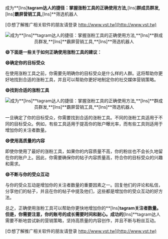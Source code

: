 成为**[Ins]**tagram达人的捷径：掌握涨粉工具的正确使用方法,**[Ins]**群成员群发,**[Ins]**霸屏营销工具,**[Ins]**筛选机器人

[😍想了解推广相关软件的朋友请登录 http://www.vst.tw](http://www.vst.tw)

 <center><img src="https://vst.tw/MP4/tuiguang/png/1.png" alt="成为**[Ins]**tagram达人的捷径：掌握涨粉工具的正确使用方法,**[Ins]**群成员群发,**[Ins]**霸屏营销工具,**[Ins]**筛选机器人"></center>

**😄下面是一些关于如何正确使用涨粉工具的建议：**

**😄确定你的目标受众**

在使用涨粉工具之前，你需要先明确你的目标受众是什么样的人群。这将帮助你更好地找到合适的涨粉工具，并且可以帮助你更好地制定你的社交媒体营销策略。

**😄找到合适的涨粉工具**

 <center><img src="https://vst.tw/MP4/tuiguang/png/3.png" alt="成为**[Ins]**tagram达人的捷径：掌握涨粉工具的正确使用方法,**[Ins]**群成员群发,**[Ins]**霸屏营销工具,**[Ins]**筛选机器人"></center>

一旦确定了你的目标受众，你需要找到合适的涨粉工具。不同的涨粉工具适用于不同的目标受众。例如，有些工具适用于提高你的账户曝光率，而有些工具则适用于增加你的关注者数量。

**😄使用高质量的内容**

即使你使用了最好的涨粉工具，如果你的内容质量不高，你的粉丝也不会长久地留在你的账户上。因此，你需要确保你的帖子内容质量高，符合你的目标受众的兴趣和需求。

**😄不断与你的受众互动**

与你的受众互动是增加你的关注者数量的重要因素之一。回复他们的评论和私信，分享他们的帖子，并且在你的帖子中提及他们，这些都是增加你的受众互动的好方法。

总之，正确使用涨粉工具可以帮助你更快地增加你的**[Ins]**tagram关注者数量。但是，你需要注意，你的账号的成长需要时间和耐心。成功的**[Ins]**tagram达人需要不断地尝试新的营销策略，坚持高质量的内容创作，并且不断与粉丝互动。

[😍想了解推广相关软件的朋友请登录 http://www.vst.tw](http://www.vst.tw)



